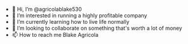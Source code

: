- 👋 Hi, I’m @agricolablake530
- 👀 I’m interested in running a highly profitable company
- 🌱 I’m currently learning how to live life normally
- 💞️ I’m looking to collaborate on something that's worth a lot of money
- 📫 How to reach me Blake Agricola 

<!---
agricolablake530/agricolablake530 is a ✨ special ✨ repository because its `README.md` (this file) appears on your GitHub profile.
You can click the Preview link to take a look at your changes.
--->
